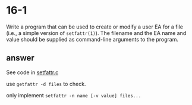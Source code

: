# 16-1
Write a program that can be used to create or modify a user EA for a file (i.e., a simple version of `setfattr(1)`). The filename and the EA name and value should be supplied as command-line arguments to the program.

## answer
See code in [setfattr.c](./setfattr.c)

use `getfattr -d files` to check.

only implement `setfattr -n name [-v value] files...` 

